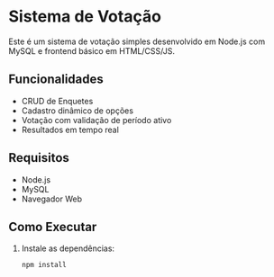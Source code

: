 # Sistema de Votação

Este é um sistema de votação simples desenvolvido em Node.js com MySQL e frontend básico em HTML/CSS/JS.

## Funcionalidades
- CRUD de Enquetes
- Cadastro dinâmico de opções
- Votação com validação de período ativo
- Resultados em tempo real

## Requisitos
- Node.js
- MySQL
- Navegador Web

## Como Executar
1. Instale as dependências:
   ```bash
   npm install
